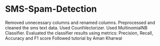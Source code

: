# SMS-Spam-Detection

Removed unnecessary columns and renamed columns.
Preprocessed and cleaned the sms text data.
Used CountVectorizer.
Used MultinomialNB Classifier.
Evaluated the classifier results using metrics: Precision, Recall, Accuracy and F1 score
Followed tutorial by Aman Kharwal
